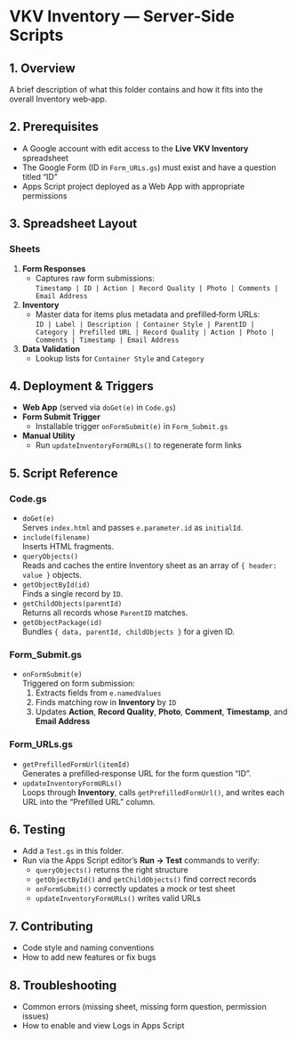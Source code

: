 # VKV Inventory — Server‑Side Scripts

## 1. Overview
A brief description of what this folder contains and how it fits into the overall Inventory web‑app.

## 2. Prerequisites
- A Google account with edit access to the **Live VKV Inventory** spreadsheet  
- The Google Form (ID in `Form_URLs.gs`) must exist and have a question titled “ID”  
- Apps Script project deployed as a Web App with appropriate permissions

## 3. Spreadsheet Layout
### Sheets
1. **Form Responses**  
   - Captures raw form submissions:  
     `Timestamp | ID | Action | Record Quality | Photo | Comments | Email Address`
2. **Inventory**  
   - Master data for items plus metadata and prefilled‑form URLs:  
     `ID | Label | Description | Container Style | ParentID | Category | Prefilled URL | Record Quality | Action | Photo | Comments | Timestamp | Email Address`
3. **Data Validation**  
   - Lookup lists for `Container Style` and `Category`

## 4. Deployment & Triggers
- **Web App** (served via `doGet(e)` in `Code.gs`)  
- **Form Submit Trigger**  
  - Installable trigger `onFormSubmit(e)` in `Form_Submit.gs`  
- **Manual Utility**  
  - Run `updateInventoryFormURLs()` to regenerate form links  

## 5. Script Reference

### Code.gs
- `doGet(e)`  
  Serves `index.html` and passes `e.parameter.id` as `initialId`.  
- `include(filename)`  
  Inserts HTML fragments.  
- `queryObjects()`  
  Reads and caches the entire Inventory sheet as an array of `{ header: value }` objects.  
- `getObjectById(id)`  
  Finds a single record by `ID`.  
- `getChildObjects(parentId)`  
  Returns all records whose `ParentID` matches.  
- `getObjectPackage(id)`  
  Bundles `{ data, parentId, childObjects }` for a given ID.

### Form_Submit.gs
- `onFormSubmit(e)`  
  Triggered on form submission:  
  1. Extracts fields from `e.namedValues`  
  2. Finds matching row in **Inventory** by `ID`  
  3. Updates **Action**, **Record Quality**, **Photo**, **Comment**, **Timestamp**, and **Email Address**

### Form_URLs.gs
- `getPrefilledFormUrl(itemId)`  
  Generates a prefilled‑response URL for the form question “ID”.  
- `updateInventoryFormURLs()`  
  Loops through **Inventory**, calls `getPrefilledFormUrl()`, and writes each URL into the “Prefilled URL” column.

## 6. Testing
- Add a `Test.gs` in this folder.  
- Run via the Apps Script editor’s **Run → Test** commands to verify:  
  - `queryObjects()` returns the right structure  
  - `getObjectById()` and `getChildObjects()` find correct records  
  - `onFormSubmit()` correctly updates a mock or test sheet  
  - `updateInventoryFormURLs()` writes valid URLs

## 7. Contributing
- Code style and naming conventions  
- How to add new features or fix bugs

## 8. Troubleshooting
- Common errors (missing sheet, missing form question, permission issues)  
- How to enable and view Logs in Apps Script  

